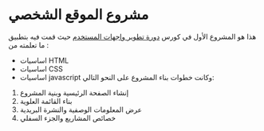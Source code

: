 # مشروع الموقع الشخصي 
هذا هو المشروع الأول في كورس [دورة تطوير واجهات المستخدم](https://academy.hsoub.com/learn/front-end-web-development/)
حيث قمت فيه بتطبيق ما تعلمته من :
* اساسيات HTML
* اساسيات CSS
* اساسيات javascript
وكانت خطوات بناء المشروع على النحو التالي:
01. إنشاء الصفحة الرئيسية وبنية المشروع
02. بناء القائمة العلوية
03. عرض المعلومات الوصفية والنشرة البريدية
04. خصائص المشاريع والجزء السفلي
